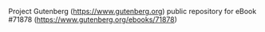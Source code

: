 Project Gutenberg (https://www.gutenberg.org) public repository
for eBook #71878 (https://www.gutenberg.org/ebooks/71878)
